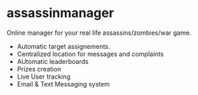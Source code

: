 assassinmanager
===============

Online manager for your real life assassins/zombies/war game.
- Automatic target assignements.
- Centralized location for messages and complaints
- AUtomatic leaderboards
- Prizes creation
- Live User tracking
- Email & Text Messaging system
